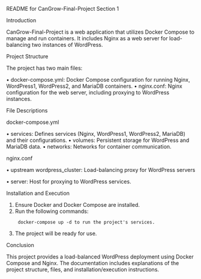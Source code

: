 README for CanGrow-Final-Project Section 1

Introduction

CanGrow-Final-Project is a web application that utilizes Docker Compose to manage and run containers. It includes Nginx as a web server for load-balancing two instances of WordPress.

Project Structure

The project has two main files:

• docker-compose.yml: Docker Compose configuration for running Nginx, WordPress1, WordPress2, and MariaDB containers.
• nginx.conf: Nginx configuration for the web server, including proxying to WordPress instances.

File Descriptions

docker-compose.yml

• services: Defines services (Nginx, WordPress1, WordPress2, MariaDB) and their configurations.
• volumes: Persistent storage for WordPress and MariaDB data.
• networks: Networks for container communication.

nginx.conf

• upstream wordpress_cluster: Load-balancing proxy for WordPress servers

• server: Host for proxying to WordPress services.

Installation and Execution

1. Ensure Docker and Docker Compose are installed.
2. Run the following commands:
   ```shell
    docker-compose up -d to run the project's services.
   ```
3. The project will be ready for use.

Conclusion

This project provides a load-balanced WordPress deployment using Docker Compose and Nginx. The documentation includes explanations of the project structure, files, and installation/execution instructions.
